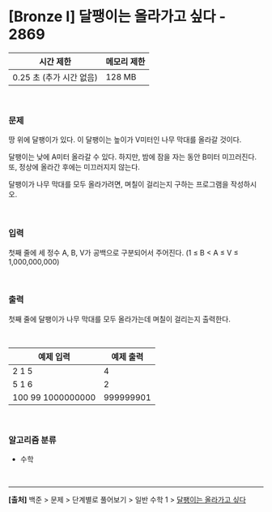 # [Bronze Ⅰ] 달팽이는 올라가고 싶다 - 2869

|시간 제한|메모리 제한|
|---|---|
|0.25 초 (추가 시간 없음)|128 MB|

<br>

### 문제
땅 위에 달팽이가 있다. 이 달팽이는 높이가 V미터인 나무 막대를 올라갈 것이다.

달팽이는 낮에 A미터 올라갈 수 있다. 하지만, 밤에 잠을 자는 동안 B미터 미끄러진다. 또, 정상에 올라간 후에는 미끄러지지 않는다.

달팽이가 나무 막대를 모두 올라가려면, 며칠이 걸리는지 구하는 프로그램을 작성하시오.

<br>

### 입력
첫째 줄에 세 정수 A, B, V가 공백으로 구분되어서 주어진다. (1 ≤ B < A ≤ V ≤ 1,000,000,000)

<br>

### 출력
첫째 줄에 달팽이가 나무 막대를 모두 올라가는데 며칠이 걸리는지 출력한다.

<br>

|예제 입력|예제 출력|
|---|---|
|2 1 5|4|
|5 1 6|2|
|100 99 1000000000|999999901|

<br>

### 알고리즘 분류
* 수학

<br>

---
**[출처]** 백준 > 문제 > 단계별로 풀어보기 > 일반 수학 1 > [달팽이는 올라가고 싶다](https://www.acmicpc.net/problem/2869)